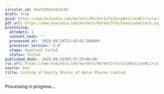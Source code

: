```yaml
---
circular_id: 56af249a2ad29c02
draft: true
guid: https://www.bseindia.com/markets/MarketInfo/DispNoticesNCirculars.aspx?Noticeid={AAB15DDA-0F37-454A-96E6-82856F389E8E}&noticeno=20250929-2&dt=09/29/2025&icount=2&totcount=87&flag=0
pdf_url: https://www.bseindia.com/markets/MarketInfo/DownloadAttach.aspx?id=20250929-2&attachedId=
processing:
  attempts: 1
  content_hash: ''
  processed_at: '2025-09-29T21:42:02.386809'
  processor_version: '2.0'
  stage: download_failed
  status: failed
published_date: '2025-09-29T05:37:25+00:00'
rss_url: https://www.bseindia.com/markets/MarketInfo/DispNoticesNCirculars.aspx?Noticeid={AAB15DDA-0F37-454A-96E6-82856F389E8E}&noticeno=20250929-2&dt=09/29/2025&icount=2&totcount=87&flag=0
source: bse
title: Listing of Equity Shares of Aptus Pharma Limited
---
```


Processing in progress...